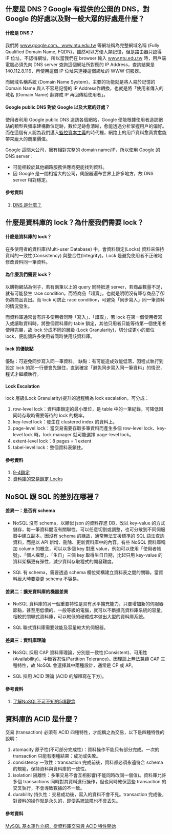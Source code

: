 ## 什麼是 DNS？Google 有提供的公開的 DNS，對 Google 的好處以及對一般大眾的好處是什麼？
#### 什麼是 DNS？
我們將 www.google.com、www.ntu.edu.tw 等網址稱為完整網域名稱 (Fully Qualified Domain Name, FQDN)，雖然可以方便人類記憶，但是路由器只認得 IP 位址，不認得網址，所以當我們在 browser 輸入 www.ntu.edu.tw 時，用戶端電腦必須先向 DNS server 查詢這個網址所對應的 IP Address，查詢結果是 140.112.8.116，再使用這個 IP 位址來連接這個網址的 WWW 伺服器。

而網域名稱系統 (Domain Name System)，主要的功能就是將人易於記憶的 Domain Name 與人不容易記憶的 IP Address作轉換，也就是將「使用者傳入的域名 (Domain Name) 翻譯成 IP 再回傳給使用者」。

#### Google public DNS 對於 Google 以及大眾的好處？
使用者利用 Google public DNS 造訪各個網站，Google 便能根據使用者造訪網站的類型與頻率建構數位足跡，數位足跡愈清晰，愈能透過分析掌握用戶的偏好。而在這個有人認為我們邁入[監控資本主義](https://www.books.com.tw/products/0010863993)的時代裡，網路上的用戶資料愈真實愈能帶來龐大的商業價值。

Google 這間大公司，擁有相對完整的 domain name/IP，所以使用 Google 的 DNS server：
- 可能相較於其他網路服務供應商更能找到資料。
- 因 Google 是一間相當大的公司，伺服器遍布世界上許多地方，故 DNS server 相對穩定。

#### 參考資料
1. [DNS 是什麼？](https://www.stockfeel.com.tw/dns-%E4%BC%BA%E6%9C%8D%E5%99%A8%E6%98%AF%E4%BB%80%E9%BA%BC%EF%BC%9F%E5%A6%82%E4%BD%95%E9%81%8B%E7%94%A8%EF%BC%9F/)

## 什麼是資料庫的 lock？為什麼我們需要 lock？
#### 什麼是資料庫的 lock？
在多使用者的資料庫(Multi-user Database) 中，會資料鎖定(Locks) 資料來保持資料的一致性(Consistency) 與整合性(Integrity)。Lock 是避免使用者不正確地修改資料同一筆資料。

#### 為什麼我們需要 lock？
以購物網站為例子，若有兩筆以上的 query 同時抵達 server，若商品數量不足，就有可能發生 race condition，而將商品「超賣」，也就是明明沒有庫存商品了卻仍將商品賣出。而 lock 可防止 race condition，可避免「同步寫入」同一筆資料的情況發生。

而資料庫通常會有許多使用者同時「寫入」、「讀取」，若 lock 在第一個使用者寫入或讀取資料時，將整個資料庫的 table 鎖定，其他只用者只能等待第一個使用者使用完畢，故 lock 分成不同的層級 (Lock Granularity)，切分成更小的單位 lock，便能讓許多使用者同時使用該資料庫。

#### lock 的優缺點
優點：可避免同步寫入同一筆資料。
缺點：有可能造成效能低落，因程式執行到設定 lock 的那一行便會先鎖住，直到確定「避免同步寫入同一筆資料」的情況，程式才繼續執行。

#### Lock Escalation
lock 層級(Lock Granularity)提升的過程稱為 lock escalation，可分成：
1. row-level lock：資料庫鎖定的最小單位，是 table 中的一筆紀錄，可降低因同時存取時需要等待的 lock 的機率。
2. key-level lock：發生在 clustered index 的資料上。
3. page-level lock：當交易需要存取多筆資料而產生多個 row-level lock、key-level lock 時，lock manager 就可能選擇 page-level lock。
4. extent-level lock：8 pages = 1 extent
5. tabel-level lock：整個資料表鎖住。




#### 參考資料
1. [9-4鎖定](http://faculty.stust.edu.tw/~jehuang/oracle/ch9/9-4.htm)
2. [資料庫的交易鎖定 Locks](https://www.qa-knowhow.com/?p=383)


## NoSQL 跟 SQL 的差別在哪裡？
#### 差異一：是否有 schema
- NoSQL 沒有 schema，以類似 json 的資料存進 DB，改以 key-value 的方式儲存，每一筆資料間沒有關聯性，可以任意切割或調整，也可分散到不同伺服器中建立副本。因沒有 schema 的緣故，通常無法支援標準的 SQL 語法查詢資料，而是以 API 新增、刪除、更新資料庫中的內容。有些 NoSQL 資料庫稱加 column 的概念，可以以多個 key 對應 value，例如可以使用「使用者帳號」、「個人檔案」、「生日」三個 key 取得生日日期，比起只用 key-value 的資料架構更有彈性，減少資料存取程式的開發難度。

- SQL 有 schema，需要透過 schema 欄位架構建立資料表之間的關聯。當資料龐大時要變更 schema 不容易。

#### 差異二：擴充資料庫的機器差異
- NoSQL 資料庫的另一個重要特性是具有水平擴充能力，只要增加新的伺服器節點，甚至用低價的、一般等級的電腦，就可以不斷擴充資料庫系統的容量，相較於關聯式資料庫，可以較低的硬體成本做出大型的資料庫系統。

- SQL 聯式資料庫需要效能及容量較大的伺服器。

#### 差異三：資料庫理論
- NoSQL 採用 CAP 資料庫理論，分別是一致性(Consistent)、可用性(Availability)、中斷容忍性(Partition Tolerance)。因理論上無法兼顧 CAP 三種特性，故 NoSQL 會選擇其中兩種設計，通常是 CP 或 AP。

- SQL 採用 ACID 理論 (ACID 的解釋寫在下方)。

#### 參考資料
1. [了解NoSQL不可不知的5項觀念](https://www.ithome.com.tw/news/92506)

## 資料庫的 ACID 是什麼？
交易 (transaction) 必須有 ACID 四種特性，才能稱之為交易，以下是四種特性的說明：
  1. atomacity 原子性(不可部分完成性)：資料操作不能只有部分完成。一次的 transaction 只能有兩種結果：成功或失敗。
  2. consistency 一致性：transaction 完成前後，資料都必須永遠符合 schema 的規範，保持資料與資料庫的一致性。
  3. isolationl 隔離性：多筆交易不會互相影響(不能同時改同一個值)。資料庫允許多個 transactions 同時對其資料進行操作，但也同時確保這些 transaction 的交叉執行，不會導致數據的不一致。
  4. durability 持久性：交易成功後，寫入的資料不會不見。transaction 完成後，對資料的操作就是永久的，即便系統故障也不會丟失。

#### 參考資料
[MySQL 基本運作介紹，從資料庫交易與 ACID 特性開始](https://tw.alphacamp.co/blog/mysql-intro-acid-in-databases)

